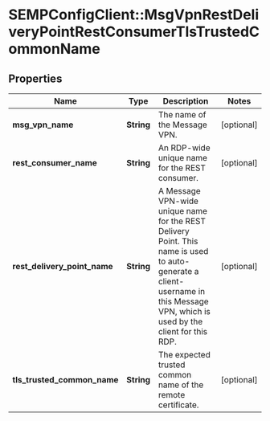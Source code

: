 # SEMPConfigClient::MsgVpnRestDeliveryPointRestConsumerTlsTrustedCommonName

## Properties
Name | Type | Description | Notes
------------ | ------------- | ------------- | -------------
**msg_vpn_name** | **String** | The name of the Message VPN. | [optional] 
**rest_consumer_name** | **String** | An RDP-wide unique name for the REST consumer. | [optional] 
**rest_delivery_point_name** | **String** | A Message VPN-wide unique name for the REST Delivery Point. This name is used to auto-generate a client-username in this Message VPN, which is used by the client for this RDP. | [optional] 
**tls_trusted_common_name** | **String** | The expected trusted common name of the remote certificate. | [optional] 


